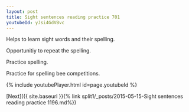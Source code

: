 ```yaml
---
layout: post
title: Sight sentences reading practice 701
youtubeId: yJsi4GdVBvc
---
```

 
 
Helps to learn sight words and their spelling.

Opportunitiy to repeat the spelling. 

Practice spelling. 
 
Practice for spelling bee competitions. 
 
{% include youtubePlayer.html id=page.youtubeId %}
 
 

[Next]({{ site.baseurl }}{% link  split1/_posts/2015-05-15-Sight sentences reading practice 1196.md%})
 
